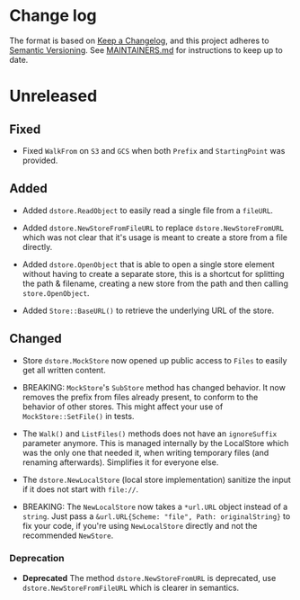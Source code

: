 # Change log

The format is based on [Keep a Changelog](https://keepachangelog.com/en/1.0.0/), and this project adheres to [Semantic Versioning](https://semver.org/spec/v2.0.0.html). See [MAINTAINERS.md](./MAINTAINERS.md) for instructions to keep up to date.

# Unreleased

## Fixed

* Fixed `WalkFrom` on `S3` and `GCS` when both `Prefix` and `StartingPoint` was provided.

## Added

* Added `dstore.ReadObject` to easily read a single file from a `fileURL`.

* Added `dstore.NewStoreFromFileURL` to replace `dstore.NewStoreFromURL` which was not clear that it's usage is meant to create a store from a file directly.

* Added `dstore.OpenObject` that is able to open a single store element without having to create a separate store, this is a shortcut for splitting the path & filename, creating a new store from the path and then calling `store.OpenObject`.

* Added `Store::BaseURL()` to retrieve the underlying URL of the store.

## Changed

* Store `dstore.MockStore` now opened up public access to `Files` to easily get all written content.

* BREAKING: `MockStore`'s `SubStore` method has changed behavior. It now removes the prefix from files already present, to conform to the behavior of other stores. This might affect your use of `MockStore::SetFile()` in tests.

* The `Walk()` and `ListFiles()` methods does not have an `ignoreSuffix` parameter anymore. This is managed internally by the LocalStore which was the only one that needed it, when writing temporary files (and renaming afterwards). Simplifies it for everyone else.

* The `dstore.NewLocalStore` (local store implementation) sanitize the input if it does not start with `file://`.

* BREAKING: The `NewLocalStore` now takes a `*url.URL` object instead of a `string`. Just pass a `&url.URL{Scheme: "file", Path: originalString}` to fix your code, if you're using `NewLocalStore` directly and not the recommended `NewStore`.

### Deprecation

* **Deprecated** The method `dstore.NewStoreFromURL` is deprecated, use `dstore.NewStoreFromFileURL` which is clearer in semantics.
